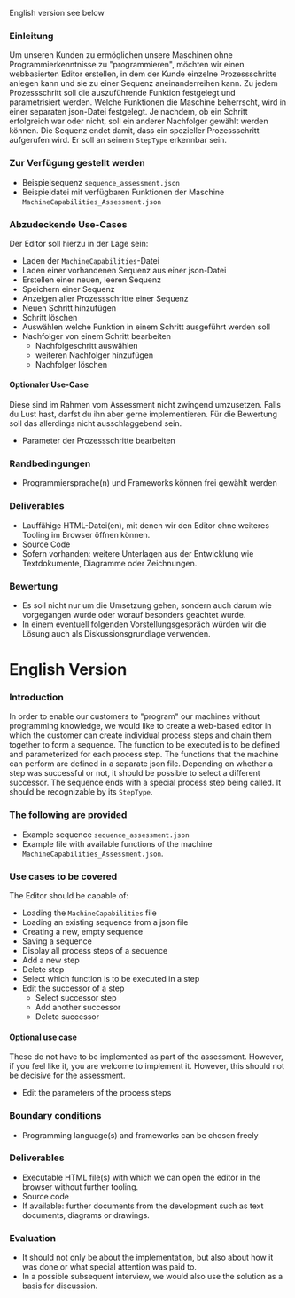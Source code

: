 English version see below

### Einleitung
Um unseren Kunden zu ermöglichen unsere Maschinen ohne Programmierkenntnisse zu "programmieren", möchten wir einen webbasierten Editor erstellen, in dem der Kunde einzelne Prozessschritte anlegen kann und sie zu einer Sequenz aneinanderreihen kann. 
Zu jedem Prozessschritt soll die auszuführende Funktion festgelegt und parametrisiert werden. Welche Funktionen die Maschine beherrscht, wird in einer separaten json-Datei festgelegt.
Je nachdem, ob ein Schritt erfolgreich war oder nicht, soll ein anderer Nachfolger gewählt werden können. Die Sequenz endet damit, dass ein spezieller Prozessschritt aufgerufen wird. Er soll an seinem `StepType` erkennbar sein.

### Zur Verfügung gestellt werden
- Beispielsequenz `sequence_assessment.json`
- Beispieldatei mit verfügbaren Funktionen der Maschine `MachineCapabilities_Assessment.json`

### Abzudeckende Use-Cases
Der Editor soll hierzu in der Lage sein:
- Laden der `MachineCapabilities`-Datei 
- Laden einer vorhandenen Sequenz aus einer json-Datei
- Erstellen einer neuen, leeren Sequenz
- Speichern einer Sequenz
- Anzeigen aller Prozessschritte einer Sequenz
- Neuen Schritt hinzufügen
- Schritt löschen
- Auswählen welche Funktion in einem Schritt ausgeführt werden soll
- Nachfolger von einem Schritt bearbeiten
	- Nachfolgeschritt auswählen
	- weiteren Nachfolger hinzufügen
	- Nachfolger löschen

#### Optionaler Use-Case
Diese sind im Rahmen vom Assessment nicht zwingend umzusetzen. Falls du Lust hast, darfst du ihn aber gerne implementieren. Für die Bewertung soll das allerdings nicht ausschlaggebend sein.
- Parameter der Prozessschritte bearbeiten

### Randbedingungen
- Programmiersprache(n) und Frameworks können frei gewählt werden

### Deliverables
- Lauffähige HTML-Datei(en), mit denen wir den Editor ohne weiteres Tooling im Browser öffnen können.
- Source Code
- Sofern vorhanden: weitere Unterlagen aus der Entwicklung wie Textdokumente, Diagramme oder Zeichnungen.

### Bewertung
- Es soll nicht nur um die Umsetzung gehen, sondern auch darum wie vorgegangen wurde oder worauf besonders geachtet wurde.
- In einem eventuell folgenden Vorstellungsgespräch würden wir die Lösung auch als Diskussionsgrundlage verwenden.



# English Version

### Introduction
In order to enable our customers to "program" our machines without programming knowledge, we would like to create a web-based editor in which the customer can create individual process steps and chain them together to form a sequence. 
The function to be executed is to be defined and parameterized for each process step. The functions that the machine can perform are defined in a separate json file.
Depending on whether a step was successful or not, it should be possible to select a different successor. The sequence ends with a special process step being called. It should be recognizable by its `StepType`.

### The following are provided
- Example sequence `sequence_assessment.json`
- Example file with available functions of the machine `MachineCapabilities_Assessment.json`.

### Use cases to be covered
The Editor should be capable of:
- Loading the `MachineCapabilities` file 
- Loading an existing sequence from a json file
- Creating a new, empty sequence
- Saving a sequence
- Display all process steps of a sequence
- Add a new step
- Delete step
- Select which function is to be executed in a step
- Edit the successor of a step
	- Select successor step
	- Add another successor
	- Delete successor

#### Optional use case
These do not have to be implemented as part of the assessment. However, if you feel like it, you are welcome to implement it. However, this should not be decisive for the assessment.
- Edit the parameters of the process steps

### Boundary conditions
- Programming language(s) and frameworks can be chosen freely

### Deliverables
- Executable HTML file(s) with which we can open the editor in the browser without further tooling.
- Source code
- If available: further documents from the development such as text documents, diagrams or drawings.

### Evaluation
- It should not only be about the implementation, but also about how it was done or what special attention was paid to.
- In a possible subsequent interview, we would also use the solution as a basis for discussion.
